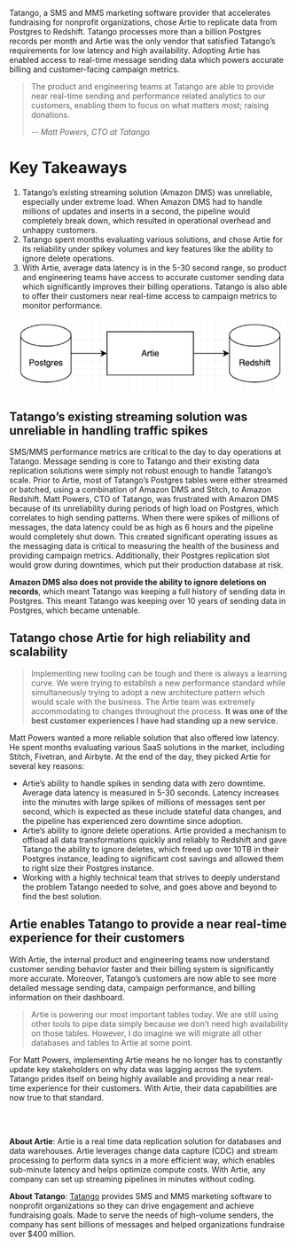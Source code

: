 Tatango, a SMS and MMS marketing software provider that accelerates fundraising for nonprofit organizations, chose Artie to replicate data from Postgres to Redshift. Tatango processes more than a billion Postgres records per month and Artie was the only vendor that satisfied Tatango’s requirements for low latency and high availability. Adopting Artie has enabled access to real-time message sending data which powers accurate billing and customer-facing campaign metrics.

> The product and engineering teams at Tatango are able to provide near real-time sending and performance related analytics to our customers, enabling them to focus on what matters most; raising donations.
>
> <cite>-- Matt Powers, CTO at Tatango</cite>

# Key Takeaways

1. Tatango’s existing streaming solution (Amazon DMS) was unreliable, especially under extreme load. When Amazon DMS had to handle millions of updates and inserts in a second, the pipeline would completely break down, which resulted in operational overhead and unhappy customers.
2. Tatango spent months evaluating various solutions, and chose Artie for its reliability under spikey volumes and key features like the ability to ignore delete operations.
3. With Artie, average data latency is in the 5-30 second range, so product and engineering teams have access to accurate customer sending data which significantly improves their billing operations. Tatango is also able to offer their customers near real-time access to campaign metrics to monitor performance.

![img_1.png](img_1.png)

## Tatango’s existing streaming solution was unreliable in handling traffic spikes
SMS/MMS performance metrics are critical to the day to day operations at Tatango. Message sending is core to Tatango and their existing data replication solutions were simply not robust enough to handle Tatango’s scale. Prior to Artie, most of Tatango’s Postgres tables were either streamed or batched, using a combination of Amazon DMS and Stitch, to Amazon Redshift. Matt Powers, CTO of Tatango, was frustrated with Amazon DMS because of its unreliability during periods of  high load on Postgres, which correlates to high sending patterns. When there were spikes of millions of messages, the data latency could be as high as 6 hours and the pipeline would completely shut down. This created significant operating issues as the messaging data is critical to measuring the health of the business and providing campaign metrics. Additionally, their Postgres replication slot would grow during downtimes, which put their production database at risk.

**Amazon DMS also does not provide the ability to ignore deletions on records**, which meant Tatango was keeping a full history of sending data in Postgres. This meant Tatango was keeping over 10 years of sending data in Postgres, which became untenable.

## Tatango chose Artie for high reliability and scalability

> Implementing new tooling can be tough and there is always a learning curve. We were trying to establish a new performance standard while simultaneously trying to adopt a new architecture pattern which would scale with the business. The Artie team was extremely accommodating to changes throughout the process. **It was one of the best customer experiences I have had standing up a new service.**

Matt Powers wanted a more reliable solution that also offered low latency. He spent months evaluating various SaaS solutions in the market, including Stitch, Fivetran, and Airbyte. At the end of the day, they picked Artie for several key reasons:

* Artie’s ability to handle spikes in sending data with zero downtime. Average data latency is measured in 5-30 seconds. Latency increases into the minutes with large spikes of millions of messages sent per second, which is expected as these include stateful data changes, and the pipeline has experienced zero downtime since adoption.
* Artie’s ability to ignore delete operations. Artie provided a mechanism to offload all data transformations quickly and reliably to Redshift and gave Tatango the ability to ignore deletes, which freed up over 10TB in their Postgres instance, leading to significant cost savings and allowed them to right size their Postgres instance.
* Working with a highly technical team that strives to deeply understand the problem Tatango needed to solve, and goes above and beyond to find the best solution.

## Artie enables Tatango to provide a near real-time experience for their customers

With Artie, the internal product and engineering teams now understand customer sending behavior faster and their billing system is significantly more accurate. Moreover, Tatango’s customers are now able to see more detailed message sending data, campaign performance, and billing information on their dashboard.

> Artie is powering our most important tables today. We are still using other tools to pipe data simply because we don’t need high availability on those tables. However, I do imagine we will migrate all other databases and tables to Artie at some point.

For Matt Powers, implementing Artie means he no longer has to constantly update key stakeholders on why data was lagging across the system. Tatango prides itself on being highly available and providing a near real-time experience for their customers. With Artie, their data capabilities are now true to that standard.

<br/><br/>

**About Artie**: Artie is a real time data replication solution for databases and data warehouses. Artie leverages change data capture (CDC) and stream processing to perform data syncs in a more efficient way, which enables sub-minute latency and helps optimize compute costs. With Artie, any company can set up streaming pipelines in minutes without coding.

**About Tatango**: [Tatango](https://www.tatango.com/) provides SMS and MMS marketing software to nonprofit organizations so they can drive engagement and achieve fundraising goals. Made to serve the needs of high-volume senders, the company has sent billions of messages and helped organizations fundraise over $400 million.
